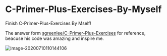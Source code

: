 # C-Primer-Plus-Exercises-By-Myself

Finish C-Primer-Plus-Exercises By Mself!

The answer form [sgreenlee/C-Primer-Plus-Exercises](https://github.com/sgreenlee/C-Primer-Plus-Exercises) for reference, beacuse his code was amazing and inspire me.

![image-20200710110144106](https://klause-blog-pictures.oss-cn-shanghai.aliyuncs.com/uPic/image-20200710110144106.png)
